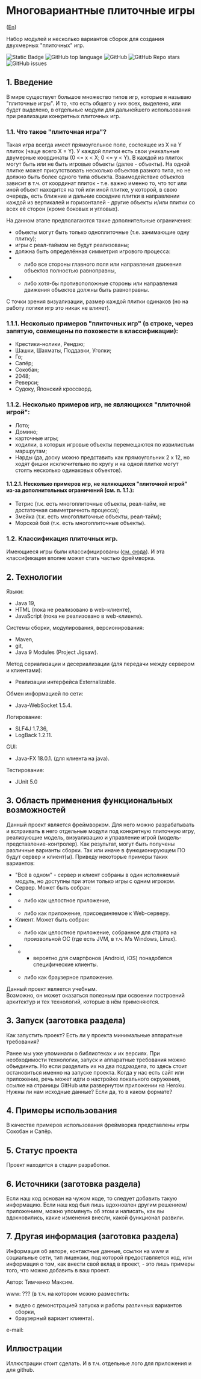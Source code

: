 # Многовариантные плиточные игры
([En](./ReadMe.en.md))

Набор модулей и несколько вариантов сборок для создания двухмерных "плиточных" игр. <!-- описание репозитория -->

<!--Блок информации о репозитории в бейджах-->
![Static Badge](https://img.shields.io/badge/TimMax-MultiVariantTileGames-timmaxx)
![GitHub top language](https://img.shields.io/github/languages/top/timmaxx/MultiVariantTileGames)
![GitHub](https://img.shields.io/github/license/timmaxx/MultiVariantTileGames)
![GitHub Repo stars](https://img.shields.io/github/stars/timmaxx/MultiVariantTileGames)
![GitHub issues](https://img.shields.io/github/issues/timmaxx/MultiVariantTileGames)
<!--
![Logotype](./docs/wall.jpg)
-->

<!--
https://bulldogjob.com/readme/how-to-write-a-good-readme-for-your-github-project
-->


## 1. Введение
В мире существует большое множество типов игр, которые я называю "плиточные игры". И то, что есть общего у них всех, выделено, или будет выделено, в отдельные модули для дальнейшего использования при реализации конкретных плиточных игр. 

### 1.1. Что такое "плиточная игра"?
Такая игра всегда имеет прямоугольное поле, состоящее из X на Y плиток (чаще всего X = Y).
У каждой плитки есть свои уникальные двумерные координаты (0 <= x < X; 0 <= y < Y).
В каждой из плиток могут быть или не быть игровые объекты (далее - объекты).
На одной плитке может присутствовать несколько объектов разного типа, но не должно быть более одного типа объекта.
Взаимодействие объектов зависит в т.ч. от координат плиток - 
т.е. важно именно то, что тот или иной объект находится на той или иной плитке, у которой, в свою очередь, 
есть ближние и дальние соседние плитки в направлении каждой из вертикалей и горизонталей - 
другие объекты и/или плитки со всех её сторон (кроме боковых и угловых).

На данном этапе предполагаются такие дополнительные ограничения:
- объекты могут быть только одноплиточные (т.е. занимающие одну плитку);
- игры с реал-таймом не будут реализованы;
- должна быть определённая симметрия игрового процесса:
- - либо все стороны главного поля или направления движения объектов полностью равноправны,
- - либо хотя-бы противоположные стороны или направления движения объектов должны быть равноправны.

С точки зрения визуализации, размер каждой плитки одинаков (но на работу логики игр это никак не влияет).

### 1.1.1. Несколько примеров "плиточных игр" (в строке, через запятую, совмещены по похожести в классификации):
- Крестики-нолики, Рендзю;
- Шашки, Шахматы, Поддавки, Уголки;
- Го;
- Сапёр;
- Сокобан;
- 2048;
- Реверси;
- Судоку, Японский кроссворд.

### 1.1.2. Несколько примеров игр, не являющихся "плиточной игрой":
- Лото;
- Домино;
- карточные игры;
- ходилки, в которых игровые объекты перемещаются по извилистым маршрутам;
- Нарды (да, доску можно представить как прямоугольник 2 х 12, но ходят фишки исключительно по кругу и на одной плитке могут стоять несколько одинаковых объектов).

#### 1.1.2.1. Несколько примеров игр, не являющихся "плиточной игрой" из-за дополнительных ограничений (см. п. 1.1.):
- Тетрис (т.к. есть многоплиточные объекты, реал-тайм, не достаточная симметричноть процесса);
- Змейка (т.к. есть многоплиточные объекты, реал-тайм);
- Морской бой (т.к. есть многоплиточные объекты).

### 1.2. Классификация плиточных игр. 
Имеющиеся игры были классифицированы ([см. сюда](./docs/ru/GameClassification.md)). И эта классификация вполне может стать частью фреймворка.

## 2. Технологии
Языки:
- Java 19,
- HTML (пока не реализовано в web-клиенте),
- JavaScript (пока не реализовано в web-клиенте).

Системы сборки, модулирования, версионирования:
- Maven,
- git,
- Java 9 Modules (Project Jigsaw).

Метод сериализации и десериализации (для передачи между сервером и клиентами):
- Реализации интерфейса Externalizable.

Обмен информацией по сети:
- Java-WebSocket 1.5.4.

Логирование:
- SLF4J 1.7.36,
- LogBack 1.2.11.

GUI:
- Java-FX 18.0.1. (для клиента на java).

Тестирование:
- JUnit 5.0

## 3. Область применения функциональных возможностей

Данный проект является фреймворком. Для него можно разрабатывать и встраивать в него отдельные модули под конкретную плиточную игру, реализующие модель, визуализацию и управление игрой (модель-представление-контролер).
Как результат, могут быть получены различные варианты сборки. Так или иначе в функционирующем ПО будут сервер и клиент(ы). Приведу некоторые примеры таких вариантов:
- "Всё в одном" - сервер и клиент собраны в один исполняемый модуль, но доступны при этом только игры с одним игроком.
- Сервер. Может быть собран:
- - либо как целостное приложение,
- - либо как приложение, присоединяемое к Web-серверу.
- Клиент. Может быть собран:
- - либо как целостное приложение, собранное для старта на произвольной ОС (где есть JVM, в т.ч. Ms Windows, Linux).
- - - вероятно для смартфонов (Android, iOS) понадобятся специфические клиенты.
- - либо как браузерное приложение.

Данный проект является учебным.   
Возможно, он может оказаться полезным при освоении построений архитектур и тех технологий, которые в нём применяются.

## 3. Запуск (заготовка раздела)
Как запустить проект? Есть ли у проекта минимальные аппаратные требования?

Ранее мы уже упоминали о библиотеках и их версиях. При необходимости технологии, запуск и аппаратные требования можно объединить.
Но если разделить их на два подраздела, то здесь стоит остановиться именно на запуске проекта. Когда у нас есть сайт или приложение, речь может идти о настройке локального окружения, ссылке на страницы GitHub или развернутом приложении на Heroku. Нужны ли нам исходные данные? Если да, то в каком формате?

## 4. Примеры использования
В качестве примеров использования фреймворка представлены игры Сокобан и Сапёр.

## 5. Статус проекта
Проект находится в стадии разработки.

## 6. Источники (заготовка раздела)
Если наш код основан на чужом коде, то следует добавить такую информацию.
Если наш код был лишь вдохновлен другим решением/приложением, можно упомянуть об этом и написать, как вы вдохновились, какие изменения внесли, какой функционал развили.

## 7. Другая информация (заготовка раздела)
Информация об авторе, контактные данные, ссылки на www и социальные сети, тип лицензии, под которой предоставляется код, или информация о том, как внести свой вклад в проект, - это лишь примеры того, что можно добавить в ваш проект.

Автор: Тимченко Максим.

www: ???
(в т.ч. на котором можно разместить:
- видео с демонстрацией запуска и работы различных вариантов сборки,
- браузерный вариант клиента).

e-mail: 

## Иллюстрации
Иллюстрации стоит сделать. И в т.ч. отдельные лого для приложения и для github.
